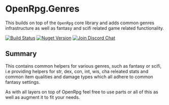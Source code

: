 # OpenRpg.Genres

This builds on top of the `OpenRpg` core library and adds common genres infrastructure as well as fantasy and scifi related game related functionality.

[![Build Status][build-status-image]][build-status-url]
[![Nuget Version][nuget-image]][nuget-url]
[![Join Discord Chat][discord-image]][discord-url]

## Summary
This contains common helpers for various genres, such as fantasy or scifi, i.e providing helpers for str, dex, con, int, wis, cha releated stats and 
common item qualities and damage types which all adhere to common fantasy settings.

As with all layers on top of OpenRpg feel free to use parts or all of this as well as augment it to fit your needs.

[build-status-image]: https://ci.appveyor.com/api/projects/status/ucs4qoncqfrp29f8?svg=true
[build-status-url]: https://ci.appveyor.com/api/projects/status/ucs4qoncqfrp29f8
[nuget-image]: https://img.shields.io/nuget/v/OpenRpg.Genres.Fantasy.svg
[nuget-url]: https://www.nuget.org/packages/OpenRpg.Genres.Fantasy/
[discord-image]: https://img.shields.io/discord/488609938399297536.svg
[discord-url]: https://discord.gg/nKejjgT
